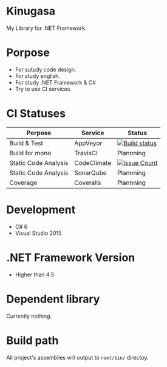 # Kinugasa

My Library for .NET Framework.

# Porpose
* For sutudy code design.
* For study english.
* For study .NET Framework & C#
* Try to use CI services.

# CI Statuses

|Porpose|Service|Status|
|---|---|---|
|Build & Test|AppVeyor|[![Build status](https://ci.appveyor.com/api/projects/status/mk3thjjapkd1u444/branch/master?svg=true)](https://ci.appveyor.com/project/YoshinoriN/kinugasa)|
|Build for mono|TravisCI|Plannning|
|Static Code Analysis|CodeClimate|[![Issue Count](https://codeclimate.com/github/YoshinoriN/Kinugasa/badges/issue_count.svg)](https://codeclimate.com/github/YoshinoriN/Kinugasa)|
|Static Code Analysis|SonarQube|Plannning|
|Coverage|Coveralls|Plannning|

# Development
* C# 6
* Visual Studio 2015

# .NET Framework Version
* Higher than 4.5

# Dependent library
Currently nothing.

# Build path
All project's assemblies will output to `root/bin/` directoy.

